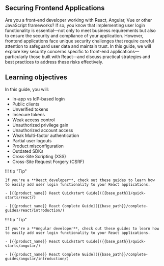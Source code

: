 

## Securing Frontend Applications
Are you a front-end developer working with React, Angular, Vue or other JavaScript frameworks? If so, you know that implementing user login functionality is essential—not only to meet business requirements but also to ensure the security and compliance of your application. However, frontend applications face unique security challenges that require careful attention to safeguard user data and maintain trust. In this guide, we will explore key security concerns specific to front-end applications—particularly those built with React—and discuss practical strategies and best practices to address these risks effectively.




## Learning objectives 

In this guide, you will:

* In-app vs IdP-based login 
* Public clients
* Unverified tokens
* Insecure tokens 
* Weak access control
* Unauthorized privilege gain
* Unauthorized account access
* Weak Multi-factor authentication
* Partial user logouts 
* Product misconfiguration 
* Outdated SDKs
* Cross-Site Scripting (XSS)
* Cross-Site Request Forgery (CSRF)



!!! tip "Tip"  
    
    If you're a **React developer**, check out these guides to learn how to easily add user login functionality to your React applications. 
    
    - [{{product_name}} React Quickstart Guide]({{base_path}}/quick-starts/react/)

    - [{{product_name}} React Complete Guide]({{base_path}}/complete-guides/react/introduction/)

!!! tip "Tip"  
    
    If you're a **Angular developer**, check out these guides to learn how to easily add user login functionality to your React applications. 
    
    - [{{product_name}} React Quickstart Guide]({{base_path}}/quick-starts/angular/)

    - [{{product_name}} React Complete Guide]({{base_path}}/complete-guides/angular/introduction/)




   






